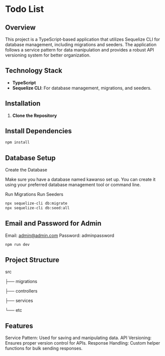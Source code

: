 # Todo List

## Overview

This project is a TypeScript-based application that utilizes Sequelize CLI for database management, including migrations and seeders. The application follows a service pattern for data manipulation and provides a robust API versioning system for better organization.

## Technology Stack

- **TypeScript**
- **Sequelize CLI**: For database management, migrations, and seeders.

## Installation

1. **Clone the Repository**


## Install Dependencies

```bash
npm install
```

## Database Setup

Create the Database

Make sure you have a database named kawanso set up. You can create it using your preferred database management tool or command line.

Run Migrations
Run Seeders

```bash
npx sequelize-cli db:migrate
npx sequelize-cli db:seed:all
```

## Email and Password for Admin

Email: admin@admin.com
Password: adminpassword

```bash 
npm run dev
```
## Project Structure

src

├── migrations

├── controllers

├── services

└── etc


## Features
Service Pattern: Used for saving and manipulating data.
API Versioning: Ensures proper version control for APIs.
Response Handling: Custom helper functions for bulk sending responses.


